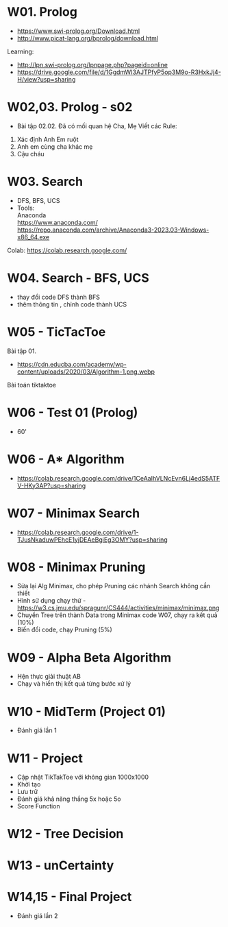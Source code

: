 
# W01. Prolog
- https://www.swi-prolog.org/Download.html 
- http://www.picat-lang.org/bprolog/download.html 

Learning:
- http://lpn.swi-prolog.org/lpnpage.php?pageid=online 
- https://drive.google.com/file/d/1GgdmWI3AJTPfyP5op3M9o-R3HxkJj4-H/view?usp=sharing 


# W02,03. Prolog - s02

- Bài tập 02.02.
Đã có mối quan hệ Cha, Mẹ
Viết các Rule:
1. Xác định Anh Em ruột
2. Anh em cùng cha khác mẹ
3. Cậu cháu

# W03. Search
- DFS, BFS, UCS  
- Tools:  
Anaconda  
https://www.anaconda.com/  
https://repo.anaconda.com/archive/Anaconda3-2023.03-Windows-x86_64.exe  


Colab: https://colab.research.google.com/  


# W04. Search - BFS, UCS
- thay đổi code DFS thành BFS 
- thêm thông tin , chỉnh code thành UCS 


# W05 - TicTacToe
Bài tập 01.
- https://cdn.educba.com/academy/wp-content/uploads/2020/03/Algorithm-1.png.webp

Bài toán tiktaktoe 

# W06 - Test 01 (Prolog)
- 60'

# W06 - A* Algorithm 
- https://colab.research.google.com/drive/1CeAaIhVLNcEvn6Lj4edS5ATFV-HKy3AP?usp=sharing 

# W07 - Minimax Search 
- https://colab.research.google.com/drive/1-TJusNkaduwPEhcE1yjDEAeBgiEg3OMY?usp=sharing  

# W08 - Minimax Pruning
- Sửa lại Alg Minimax, cho phép Pruning các nhánh Search không cần thiết 
- Hình sử dụng chạy thử - https://w3.cs.jmu.edu/spragunr/CS444/activities/minimax/minimax.png 
- Chuyển Tree trên thành Data trong Minimax code W07, chạy ra kết quả (10%)
- Biến đổi code, chạy Pruning (5%)

# W09 - Alpha Beta Algorithm 
- Hện thực giải thuật AB
- Chạy và hiển thị kết quả từng bước xử lý 

# W10 - MidTerm (Project 01)
- Đánh giá lần 1

# W11 - Project 
- Cập nhật TikTakToe với không gian 1000x1000
- Khởi tạo
- Lưu trữ
- Đánh giá khả năng thắng 5x hoặc 5o 
- Score Function

# W12 - Tree Decision

# W13 - unCertainty

# W14,15 - Final Project
- Đánh giá lần 2



